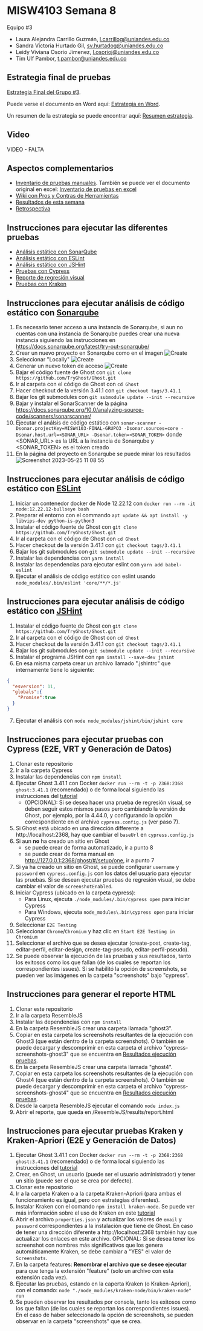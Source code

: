 # MISW4103 Semana 8

Equipo #3
- Laura Alejandra Carrillo Guzmán, l.carrillog@uniandes.edu.co​​
- Sandra Victoria Hurtado Gil, sv.hurtadog@uniandes.edu.co​​
- Leidy Viviana Osorio Jimenez, l.osorioj@uniandes.edu.co​​
- Tim Ulf Pambor, t.pambor@uniandes.edu.co​​

## Estrategia final de pruebas
[Estrategia Final del Grupo #3](https://github.com/tpambor/MISW4103-Final/blob/main/Estrategia/estrategia-grupo3.pdf).

Puede verse el documento en Word aquí: [Estrategia en Word](https://github.com/tpambor/MISW4103-Final/blob/main/Estrategia/estrategia-grupo3.docx).

Un resumen de la estrategia se puede encontrar aquí: [Resumen estrategia](https://github.com/tpambor/MISW4103-Final/wiki/Estrategia-de-pruebas).

## Video
VIDEO - FALTA

## Aspectos complementarios
* [Inventario de pruebas manuales](https://github.com/tpambor/MISW4103-Final/blob/main/Estrategia/InventarioPruebasExploratorias.pdf). También se puede ver el documento original en excel: [Inventario de pruebas en excel](https://github.com/tpambor/MISW4103-Final/blob/main/Estrategia/InventarioPruebasExploratorias.xlsx)
* [Wiki con Pros y Contras de Herramientas](https://github.com/tpambor/MISW4103-Final/wiki)
* [Resultados de esta semana](https://github.com/tpambor/MISW4103-Final/wiki/Resultados-Semana-8)
* [Retrospectiva](https://miro.com/app/board/uXjVMFMo-RM=/?share_link_id=289633975934)

## Instrucciones para ejecutar las diferentes pruebas
* [Análisis estático con SonarQube](#sonarqube)
* [Análisis estático con ESLint](#eslint)
* [Análisis estático con JSHint](#jshint)
* [Pruebas con Cypress](#cypress)
* [Reporte de regresión visual](#reporte)
* [Pruebas con Kraken](#kraken)

<a name="sonarqube"></a>
## Instrucciones para ejecutar análisis de código estático con [Sonarqube](https://www.sonarsource.com/products/sonarqube/)
1. Es necesario tener acceso a una instancia de Sonarqube, si aun no cuentas con una instancia de Sonarqube puedes crear una nueva instancia siguiendo las instrucciones en https://docs.sonarqube.org/latest/try-out-sonarqube/
2. Crear un nuevo proyecto en Sonarqube como en el imagen
![Create](https://github.com/tpambor/MISW4103-Final/assets/1379478/84eadc3b-90e3-4b66-9608-0753f5241304)
3. Seleccionar "Locally"
![Create](https://github.com/tpambor/MISW4103-Final/assets/1379478/9be34120-bd39-464e-a95b-6f90d154b94a)
4. Generar un nuevo token de acceso
![Create](https://github.com/tpambor/MISW4103-Final/assets/1379478/bce521f8-5f8d-4f23-bd85-867e3a803128)
5. Bajar el código fuente de Ghost con `git clone https://github.com/TryGhost/Ghost.git`
6. Ir al carpeta con el código de Ghost con `cd Ghost`
7. Hacer checkout de la versión 3.41.1 con `git checkout tags/3.41.1`
8. Bajar los git submodules con `git submodule update --init --recursive`
9. Bajar y instalar el SonarScanner de la página https://docs.sonarqube.org/10.0/analyzing-source-code/scanners/sonarscanner/
10. Ejecutar el análsis de código estático con `sonar-scanner -Dsonar.projectKey=MISW4103-FINAL-GRUPO3 -Dsonar.sources=core -Dsonar.host.url=<SONAR_URL> -Dsonar.token=<SONAR_TOKEN>` donde <SONAR_URL> es la URL a la instancia de Sonarqube y <SONAR_TOKEN> es el token creado
12. En la página del proyecto en Sonarqube se puede mirar los resultados
![Screenshot 2023-05-25 11 08 55](https://github.com/tpambor/MISW4103-Final/assets/1379478/2ef97857-335f-4ee5-8ba0-b2be9c5ea895)

<a name="eslint"></a>
## Instrucciones para ejecutar análisis de código estático con [ESLint](https://eslint.org/)
1. Iniciar un contenedor docker de Node 12.22.12 con `docker run --rm -it node:12.22.12-bullseye bash`
2. Preparar el entorno con el commando `apt update && apt install -y libvips-dev python-is-python3`
3. Instalar el código fuente de Ghost con `git clone https://github.com/TryGhost/Ghost.git`
4. Ir al carpeta con el código de Ghost con `cd Ghost`
5. Hacer checkout de la versión 3.41.1 con `git checkout tags/3.41.1`
6. Bajar los git submodules con `git submodule update --init --recursive`
7. Instalar las dependencias con `yarn install`
8. Instalar las dependencias para ejecutar eslint con `yarn add babel-eslint`
9. Ejecutar el análisis de código estático con eslint usando `node_modules/.bin/eslint 'core/**/*.js'`

<a name="jshint"></a>
## Instrucciones para ejecutar análisis de código estático con [JSHint](https://jshint.com/)
1. Instalar el código fuente de Ghost con `git clone https://github.com/TryGhost/Ghost.git`
2. Ir al carpeta con el código de Ghost con `cd Ghost`
3. Hacer checkout de la versión 3.41.1 con `git checkout tags/3.41.1`
4. Bajar los git submodules con `git submodule update --init --recursive`
5. Instalar el programa JSHint con `npm install --save-dev jshint`
6. En esa misma carpeta crear un archivo llamado ".jshintrc" que internamente tiene lo siguiente:
```json
{
  "esversion": 11,
  "globals":{
    "Promise":true
  }
}
```
7. Ejecutar el análisis con `node node_modules/jshint/bin/jshint core`

<a name="cypress"></a>
## Instrucciones para ejecutar pruebas con Cypress (E2E, VRT y Generación de Datos)
1. Clonar este repositorio
2. Ir a la carpeta Cypress
3. Instalar las dependencias con `npm install`
4. Ejecutar Ghost 3.41.1 con Docker `docker run --rm -t -p 2368:2368 ghost:3.41.1` (recomendado) o de forma local siguiendo las instrucciones del [tutorial](https://thesoftwaredesignlab.github.io/AutTestingCodelabs/ghost-local-deployment/index.html)
   * (OPCIONAL): Si se desea hacer una prueba de regresión visual, se deben seguir estos mismos pasos pero cambiando la versión de Ghost, por ejemplo, por la 4.44.0, y configurando la opción correspondiente en el archivo `cypress.config.js` (ver paso 7).
5. Si Ghost está ubicado en una dirección differente a http://localhost:2368, hay que cambiar el `baseUrl` en `cypress.config.js`
6. Si aun **no** ha creado un sitio en Ghost
    * se puede crear de forma automatizado, ir a punto 8
    * se puede crear de forma manual en http://127.0.0.1:2368/ghost/#/setup/one, ir a punto 7
7. Si ya ha creado un sitio en Ghost, se puede configurar `username` y `password` en `cypress.config.js` con los datos del usuario para ejecutar las pruebas. Si se desean ejecutar pruebas de regresión visual, se debe cambiar el valor de `screenshotEnabled`.
8. Iniciar Cypress (ubicado en la carpeta cypress):
    * Para Linux, ejecuta `./node_modules/.bin/cypress open` para iniciar Cypress
    * Para Windows, ejecuta `node_modules\.bin\cypress open` para iniciar Cypress
9. Seleccionar `E2E Testing`
10. Seleccionar `Chrome`/`Chromium` y haz clic en `Start E2E Testing in Chromium`
11. Seleccionar el archivo que se desea ejecutar (create-post, create-tag, editar-perfil, editar-design, create-tag-pseudo, editar-perfil-pseudo).
12. Se puede observar la ejecución de las pruebas y sus resultados, tanto los exitosos como los que fallan (de los cuales se reportan los correspondientes issues). Si se habilitó la opción de screenshots, se pueden ver las imágenes en la carpeta "screenshots" bajo "cypress".

<a name="reporte"></a>
## Instrucciones para generar el reporte HTML 
1. Clonar este repositorio
2. Ir a la carpeta ResembleJS
3. Instalar las dependencias con `npm install`
4. En la carpeta ResembleJS crear una carpeta llamada "ghost3". 
5. Copiar en esta carpeta los screenshots resultantes de la ejecución con Ghost3 (que están dentro de la carpeta screenshots). O también se puede decargar y descomprimir en esta carpeta el archivo "cypress-screenshots-ghost3" que se encuentra en [Resultados ejecución pruebas](https://github.com/tpambor/MISW4103-VRT/actions/runs/4970812573).
6. En la carpeta ResembleJS crear una carpeta llamada "ghost4". 
7. Copiar en esta carpeta los screenshots resultantes de la ejecución con Ghost4 (que están dentro de la carpeta screenshots). O también se puede decargar y descomprimir en esta carpeta el archivo "cypress-screenshots-ghost4" que se encuentra en [Resultados ejecución pruebas](https://github.com/tpambor/MISW4103-VRT/actions/runs/4970812573).
8. Desde la carpeta ResembleJS ejecutar el comando  `node index.js`
9. Abrir el reporte, que queda en /ResembleJS/results/report.html

<a name="kraken"></a>
## Instrucciones para ejecutar pruebas Kraken y Kraken-Apriori (E2E y Generación de Datos)
1. Ejecutar Ghost 3.41.1 con Docker `docker run --rm -t -p 2368:2368 ghost:3.41.1` (recomendado) o de forma local siguiendo las instrucciones del [tutorial](https://thesoftwaredesignlab.github.io/AutTestingCodelabs/ghost-local-deployment/index.html)
2. Crear, en Ghost, un usuario (puede ser el usuario administrador) y tener un sitio (puede ser el que se crea por defecto).
3. Clonar este repositorio
4. Ir a la carpeta Kraken o a la carpeta Kraken-Apriori (para ambas el funcionamiento es igual, pero con estrategias diferentes).
5. Instalar Kraken con el comando `npm install kraken-node`. Se puede ver más información sobre el uso de Kraken en este [tutorial](https://thesoftwaredesignlab.github.io/AutTestingCodelabs/kraken-web-testing-tool/index.html)
6. Abrir el archivo `properties.json` y actualizar los valores de `email` y `password` correspondientes a la instalación que tiene de Ghost. En caso de tener una dirección diferente a http://localhost:2368 también hay que actualizar los enlaces en este archivo. OPCIONAL: Si se desea tener los screenshot con nombres más significativos que los genera automáticamente Kraken, se debe cambiar a "YES" el valor de `Screenshots`.
7. En la carpeta features: **Renombrar el archivo que se desee ejecutar** para que tenga la extensión "feature" (solo un archivo con esta extensión cada vez).
8. Ejecutar las pruebas, estando en la caperta Kraken (o Kraken-Apriori), con el comando: `node "./node_modules/kraken-node/bin/kraken-node" run`
9. Se pueden observar los resultados por consola, tanto los exitosos como los que fallan (de los cuales se reportan los correspondientes issues). En el caso de haber seleccionado la opción de screenshots, se pueden observar en la carpeta "screenshots" que se crea.

